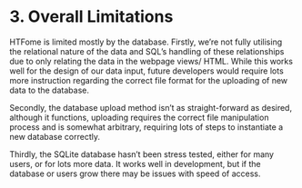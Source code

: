 # 3. Overall Limitations

HTFome is limited mostly by the database. Firstly, we’re not fully utilising the relational nature of the data and SQL’s handling of these relationships due to only relating the data in the webpage views/ HTML. While this works well for the design of our data input, future developers would require lots more instruction regarding the correct file format for the uploading of new data to the database. 

Secondly, the database upload method isn’t as straight-forward as desired, although it functions, uploading requires the correct file manipulation process and is somewhat arbitrary, requiring lots of steps to instantiate a new database correctly. 

Thirdly, the SQLite database hasn’t been stress tested, either for many users, or for lots more data. It works well in development, but if the database or users grow there may be issues with speed of access.
 
